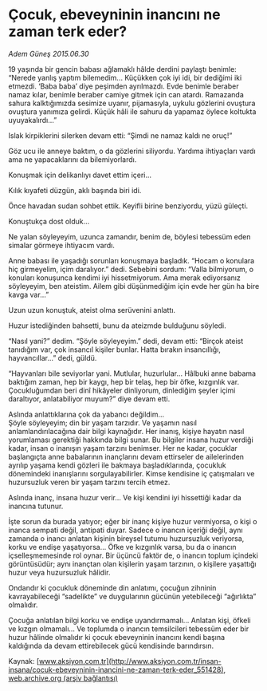 # Çocuk, ebeveyninin inancını ne zaman terk eder?

*Adem Güneş 2015.06.30*

<div class="pNewsDetailMainContent" itemprop="articleBody">
 <p>
  19 yaşında bir gencin babası ağlamaklı hâlde derdini paylaştı benimle: “Nerede yanlış yaptım bilemedim... Küçükken çok iyi idi, bir dediğimi iki etmezdi. ‘Baba baba’ diye peşimden ayrılmazdı. Evde benimle beraber namaz kılar, benimle beraber camiye gitmek için can atardı. Ramazanda sahura kalktığımızda sesimize uyanır, pijamasıyla, uykulu gözlerini ovuştura ovuştura yanımıza gelirdi. Küçük hâli ile sahuru da yapamaz öylece koltukta uyuyakalırdı…”
 </p>
 <p>
  Islak kirpiklerini silerken devam etti: “Şimdi ne namaz kaldı ne oruç!”
 </p>
 <p>
  Göz ucu ile anneye baktım, o da gözlerini siliyordu. Yardıma ihtiyaçları vardı ama ne yapacaklarını da bilemiyorlardı.
 </p>
 <p>
  Konuşmak için delikanlıyı davet ettim içeri…
 </p>
 <p>
  Kılık kıyafeti düzgün, aklı başında biri idi.
 </p>
 <p>
  Önce havadan sudan sohbet ettik. Keyifli birine benziyordu, yüzü güleçti.
 </p>
 <p>
  Konuştukça dost olduk…
 </p>
 <p>
  Ne yalan söyleyeyim, uzunca zamandır, benim de, böylesi tebessüm eden simalar görmeye ihtiyacım vardı.
 </p>
 <p>
  Anne babası ile yaşadığı sorunları konuşmaya başladık. “Hocam o konulara hiç girmeyelim, içim daralıyor.” dedi. Sebebini sordum: “Valla bilmiyorum, o konuları konuşunca kendimi iyi hissetmiyorum. Ama merak ediyorsanız söyleyeyim, ben ateistim. Ailem gibi düşünmediğim için evde her gün ha bire kavga var…”
 </p>
 <p>
  Uzun uzun konuştuk, ateist olma serüvenini anlattı.
 </p>
 <p>
  Huzur istediğinden bahsetti, bunu da ateizmde bulduğunu söyledi.
 </p>
 <p>
  “Nasıl yani?” dedim. “Şöyle söyleyeyim.” dedi, devam etti: “Birçok ateist tanıdığım var, çok insancıl kişiler bunlar. Hatta bırakın insancıllığı, hayvancıllar…” dedi, güldü.
 </p>
 <p>
  “Hayvanları bile seviyorlar yani. Mutlular, huzurlular… Hâlbuki anne babama baktığım zaman, hep bir kaygı, hep bir telaş, hep bir öfke, kızgınlık var. Çocukluğumdan beri dinî hikâyeler dinliyorum, dinlediğim şeyler içimi daraltıyor, anlatabiliyor muyum?” diye devam etti.
 </p>
 <p>
  Aslında anlattıklarına çok da yabancı değildim...
  <br>
   Şöyle söyleyeyim; din bir yaşam tarzıdır. Ve yaşamın nasıl anlamlandırılacağına dair bilgi kaynağıdır. Her inanış, kişiye hayatın nasıl yorumlaması gerektiği hakkında bilgi sunar. Bu bilgiler insana huzur verdiği kadar, insan o inanışın yaşam tarzını benimser. Her ne kadar, çocuklar başlangıçta anne babalarının inançlarını devam ettirseler de ailelerinden ayrılıp yaşama kendi gözleri ile bakmaya başladıklarında, çocukluk dönemindeki inanışlarını sorgulayabilirler. Kimse kendisine iç çatışmaları ve huzursuzluk veren bir yaşam tarzını tercih etmez.
  </br>
 </p>
 <p>
  Aslında inanç, insana huzur verir… Ve kişi kendini iyi hissettiği kadar da inancına tutunur.
 </p>
 <p>
  İşte sorun da burada yatıyor; eğer bir inanç kişiye huzur vermiyorsa, o kişi o inanca sempati değil, antipati duyar. Sadece o inancın içeriği değil, aynı zamanda o inancı anlatan kişinin bireysel tutumu huzursuzluk veriyorsa, korku ve endişe yaşatıyorsa… Öfke ve kızgınlık varsa, bu da o inancın içselleşmemesinde rol oynar. Bir üçüncü faktör de, o inancın toplum içindeki görüntüsüdür; aynı inançtan olan kişilerin yaşam tarzının, o kişilere yaşattığı huzur veya huzursuzluk hâlidir.
 </p>
 <p>
  Ondandır ki çocukluk döneminde din anlatımı, çocuğun zihninin kavrayabileceği “sadelikte” ve duygularının gücünün yetebileceği “ağırlıkta” olmalıdır.
 </p>
 <p>
  Çocuğa anlatılan bilgi korku ve endişe uyandırmamalı… Anlatan kişi, öfkeli ve kızgın olmamalı… Ve toplumda o inancın temsilcileri tebessüm eder bir huzur hâlinde olmalıdır ki çocuk ebeveyninin inancını kendi başına kaldığında da devam ettirebilecek gücü kendisinde barındırsın.
 </p>
</div>


Kaynak: [www.aksiyon.com.tr](http://www.aksiyon.com.tr/insan-insana/cocuk-ebeveyninin-inancini-ne-zaman-terk-eder_551428), [web.archive.org (arşiv bağlantısı)](http://web.archive.org/web/20150726124302/http://www.aksiyon.com.tr/insan-insana/cocuk-ebeveyninin-inancini-ne-zaman-terk-eder_551428)

